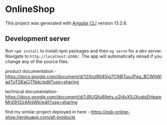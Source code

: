 # OnlineShop

This project was generated with [Angular CLI](https://github.com/angular/angular-cli) version 13.2.6.

## Development server

Run `npm install` to install npm packages and then `ng serve` for a dev server. Navigate to `http://localhost:4200/`. The app will automatically reload if you change any of the source files.

product documentation - https://docs.google.com/document/d/12XnzR045ig7C98lTuoJPqg_BCWhWjadToTSKaCjTNdc/edit?usp=sharing

technical documentation- https://docs.google.com/document/d/1JRUQfu88ety_o2t4yX5JXvatsEHeamMrd3H2z4AlsWk/edit?usp=sharing

find my similar project deployed in here - https://nsb-online-shop.herokuapp.com/all-products
